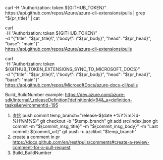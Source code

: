 curl -H "Authorization: token ${GITHUB_TOKEN}" https://api.github.com/repos/Azure/azure-cli-extensions/pulls | grep "${pr_title}" | cat

curl \
-H "Authorization: token ${GITHUB_TOKEN}" \
-d "{\"title\": \"${pr_title}\", \"body\": \"${pr_body}\", \"head\": \"${pr_head}\", \"base\": \"main\"}" \
https://api.github.com/repos/Azure/azure-cli-extensions/pulls

curl \
-H "Authorization: token ${GITHUB_TOKEN_EXTENSIONS_SYNC_TO_MICROSOFT_DOCS}" \
-d "{\"title\": \"${pr_title}\", \"body\": \"${pr_body}\", \"head\": \"${pr_head}\", \"base\": \"main\"}" \
https://api.github.com/repos/MicrosoftDocs/azure-docs-cli/pulls

Build_BuildNumber
example:
https://dev.azure.com/azure-sdk/internal/_releaseDefinition?definitionId=94&_a=definition-tasks&environmentId=195

1. 直接 push commit
temp_branch="release-$(date +%Y%m%d-%H%M%S)"
git checkout -b "$temp_branch"
git add src/index.json
git commit -m "${commit_msg_title}" -m "${commit_msg_body}" -m "Last commit: ${commit_url}"
git push -u azclibot "$temp_branch"
2. create a comment in pr
https://docs.github.com/en/rest/pulls/comments#create-a-review-comment-for-a-pull-request
3. Build_BuildNumber
